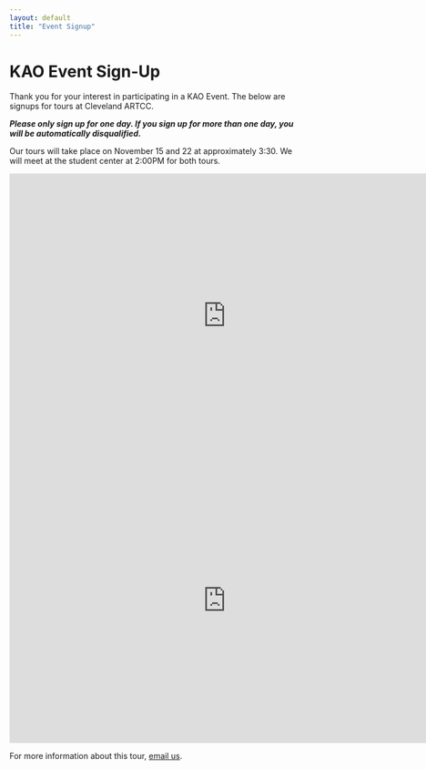 ```yaml
---
layout: default
title: "Event Signup"
---
```

# KAO Event Sign-Up
Thank you for your interest in participating in a KAO Event.
The below are signups for tours at Cleveland ARTCC.

_***Please only sign up for one day. If you sign up for more than one day, you will be automatically disqualified.***_

Our tours will take place on November 15 and 22 at approximately 3:30. We will meet at the student center at 2:00PM for both tours.

<iframe src="https://docs.google.com/forms/d/1B_bCDn_2LK4nxsLxkGaAYfpDMeR_7Bp58gmPhGCQf6o/viewform?embedded=true" width="760" height="500" frameborder="0" marginheight="0" marginwidth="0">Loading...</iframe>


<iframe src="https://docs.google.com/forms/d/17elREt_R5WMM2ml_aqJADnD1sYfoxR9G65hWf0XyMYY/viewform?embedded=true" width="760" height="500" frameborder="0" marginheight="0" marginwidth="0">Loading...</iframe>

For more information about this tour, [email us](mailto:desk@kentstateatc.org).
